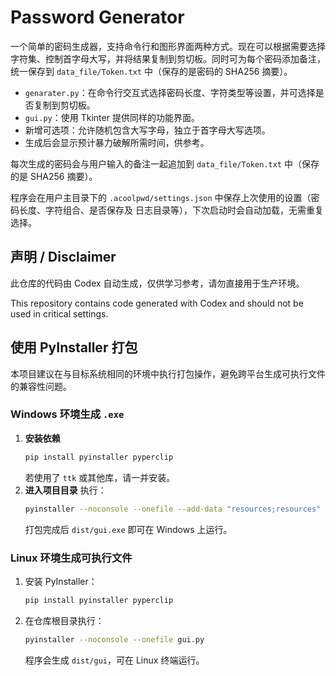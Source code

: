 # Password Generator

一个简单的密码生成器，支持命令行和图形界面两种方式。现在可以根据需要选择字符集、控制首字母大写，并将结果复制到剪切板。同时可为每个密码添加备注，统一保存到 `data_file/Token.txt` 中（保存的是密码的 SHA256 摘要）。

- `genarater.py`：在命令行交互式选择密码长度、字符类型等设置，并可选择是否复制到剪切板。
- `gui.py`：使用 Tkinter 提供同样的功能界面。
- 新增可选项：允许随机包含大写字母，独立于首字母大写选项。
- 生成后会显示预计暴力破解所需时间，供参考。

每次生成的密码会与用户输入的备注一起追加到 `data_file/Token.txt` 中（保存的是 SHA256 摘要）。

程序会在用户主目录下的 `.acoolpwd/settings.json` 中保存上次使用的设置（密码长度、字符组合、是否保存及
日志目录等），下次启动时会自动加载，无需重复选择。


## 声明 / Disclaimer
此仓库的代码由 Codex 自动生成，仅供学习参考，请勿直接用于生产环境。

This repository contains code generated with Codex and should not be used in critical settings.

## 使用 PyInstaller 打包

本项目建议在与目标系统相同的环境中执行打包操作，避免跨平台生成可执行文件的兼容性问题。

### Windows 环境生成 `.exe`
1. **安装依赖**
   ```bash
   pip install pyinstaller pyperclip
   ```
   若使用了 `ttk` 或其他库，请一并安装。
2. **进入项目目录** 执行：
   ```bash
   pyinstaller --noconsole --onefile --add-data "resources;resources" --icon=resources/logo.png gui.py

   ```
   打包完成后 `dist/gui.exe` 即可在 Windows 上运行。

### Linux 环境生成可执行文件
1. 安装 PyInstaller：
   ```bash
   pip install pyinstaller pyperclip
   ```
2. 在仓库根目录执行：
   ```bash
   pyinstaller --noconsole --onefile gui.py
   ```
   程序会生成 `dist/gui`，可在 Linux 终端运行。
